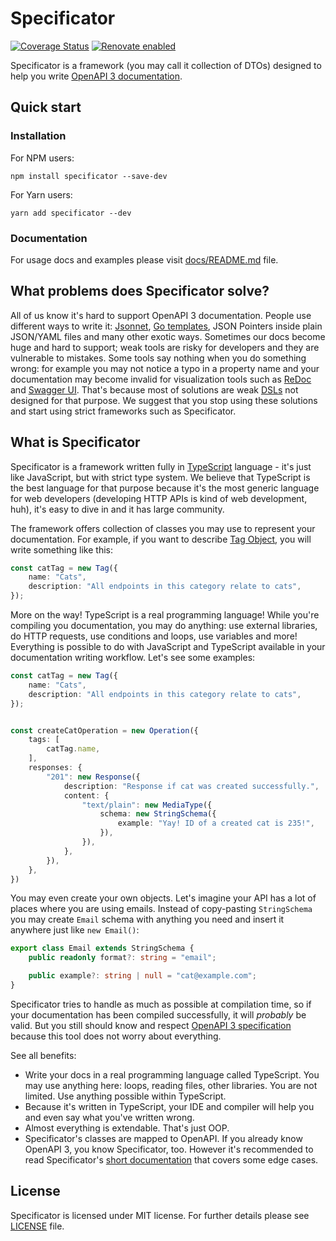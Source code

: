 # Specificator

[![Coverage Status](https://coveralls.io/repos/github/neluzhin/specificator/badge.svg?branch=master)](https://coveralls.io/github/neluzhin/specificator?branch=master)
[![Renovate enabled](https://img.shields.io/badge/renovate-enabled-brightgreen.svg?maxAge=604800)](https://renovatebot.com/)

Specificator is a framework (you may call it collection of DTOs) designed to help you write [OpenAPI 3 documentation](https://github.com/OAI/OpenAPI-Specification/tree/master/versions).

## Quick start

### Installation

For NPM users:

```
npm install specificator --save-dev
```

For Yarn users:

```
yarn add specificator --dev
```

### Documentation

For usage docs and examples please visit [docs/README.md](docs/README.md) file.

## What problems does Specificator solve?

All of us know it's hard to support OpenAPI 3 documentation. People use different ways to write it: [Jsonnet](https://jsonnet.org/), [Go templates](https://golang.org/pkg/text/template/), JSON Pointers inside plain JSON/YAML files and many other exotic ways. Sometimes our docs become huge and hard to support; weak tools are risky for developers and they are vulnerable to mistakes. Some tools say nothing when you do something wrong: for example you may not notice a typo in a property name and your documentation may become invalid for visualization tools such as [ReDoc](https://github.com/Rebilly/ReDoc) and [Swagger UI](https://github.com/swagger-api/swagger-ui). That's because most of solutions are weak [DSLs](https://en.wikipedia.org/wiki/Domain-specific_language) not designed for that purpose. We suggest that you stop using these solutions and start using strict frameworks such as Specificator.

## What is Specificator

Specificator is a framework written fully in [TypeScript](https://www.typescriptlang.org/) language - it's just like JavaScript, but with strict type system. We believe that TypeScript is the best language for that purpose because it's the most generic language for web developers (developing HTTP APIs is kind of web development, huh), it's easy to dive in and it has large community.

The framework offers collection of classes you may use to represent your documentation. For example, if you want to describe [Tag Object](https://github.com/OAI/OpenAPI-Specification/blob/master/versions/3.0.2.md#tagObject), you will write something like this:

```typescript
const catTag = new Tag({
    name: "Cats",
    description: "All endpoints in this category relate to cats",
});
```

More on the way! TypeScript is a real programming language! While you're compiling you documentation, you may do anything: use external libraries, do HTTP requests, use conditions and loops, use variables and more! Everything is possible to do with JavaScript and TypeScript available in your documentation writing workflow. Let's see some examples:

```typescript
const catTag = new Tag({
    name: "Cats",
    description: "All endpoints in this category relate to cats",
});


const createCatOperation = new Operation({
    tags: [
        catTag.name,
    ],
    responses: {
        "201": new Response({
            description: "Response if cat was created successfully.",
            content: {
                "text/plain": new MediaType({
                    schema: new StringSchema({
                        example: "Yay! ID of a created cat is 235!",
                    }),
                }),
            },
        }),
    },
})
```

You may even create your own objects. Let's imagine your API has a lot of places where you are using emails. Instead of copy-pasting `StringSchema` you may create `Email` schema with anything you need and insert it anywhere just like `new Email()`:

```typescript
export class Email extends StringSchema {
    public readonly format?: string = "email";

    public example?: string | null = "cat@example.com";
}
```

Specificator tries to handle as much as possible at compilation time, so if your documentation has been compiled successfully, it will *probably* be valid. But you still should know and respect [OpenAPI 3 specification](https://github.com/OAI/OpenAPI-Specification/tree/master/versions) because this tool does not worry about everything.

See all benefits:

* Write your docs in a real programming language called TypeScript. You may use anything here: loops, reading files, other libraries. You are not limited. Use anything possible within TypeScript.
* Because it's written in TypeScript, your IDE and compiler will help you and even say what you've written wrong.
* Almost everything is extendable. That's just OOP.
* Specificator's classes are mapped to OpenAPI. If you already know OpenAPI 3, you know Specificator, too. However it's recommended to read Specificator's [short documentation](docs/README.md) that covers some edge cases.

## License

Specificator is licensed under MIT license. For further details please see [LICENSE](LICENSE) file.

